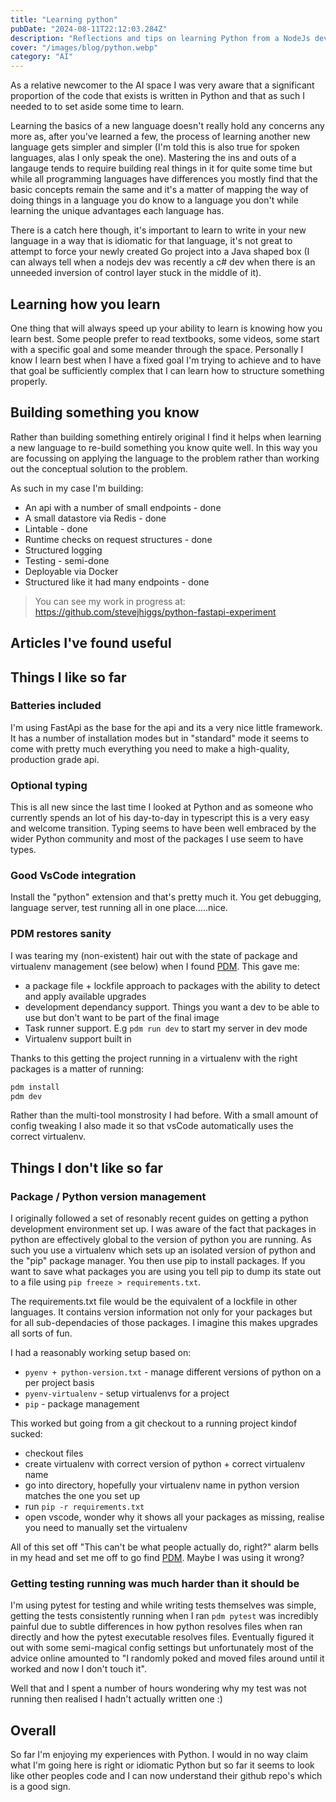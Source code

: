 ```yaml
---
title: "Learning python"
pubDate: "2024-08-11T22:12:03.284Z"
description: "Reflections and tips on learning Python from a NodeJs developer's perspective."
cover: "/images/blog/python.webp"
category: "AI"
---
```


As a relative newcomer to the AI space I was very aware that a significant proportion of the code that exists is written in Python and that as such I needed to to set aside some time to learn.

Learning the basics of a new language doesn't really hold any concerns any more as, after you've learned a few, the process of learning another new language gets simpler and simpler (I'm told this is also true for spoken languages, alas I only speak the one). Mastering the ins and outs of a langauge tends to require building real things in it for quite some time but while all programming languages have differences you mostly find that the basic concepts remain the same and it's a matter of mapping the way of doing things in a language you do know to a language you don't while learning the unique advantages each language has.

There is a catch here though, it's important to learn to write in your new language in a way that is idiomatic for that language, it's not great to attempt to force your newly created Go project into a Java shaped box (I can always tell when a nodejs dev was recently a c# dev when there is an unneeded inversion of control layer stuck in the middle of it).

## Learning how you learn

One thing that will always speed up your ability to learn is knowing how you learn best. Some people prefer to read textbooks, some videos, some start with a specific goal and some meander through the space. Personally I know I learn best when I have a fixed goal I'm trying to achieve and to have that goal be sufficiently complex that I can learn how to structure something properly.

## Building something you know

Rather than building something entirely original I find it helps when learning a new language to re-build something you know quite well. In this way you are focussing on applying the language to the problem rather than working out the conceptual solution to the problem.

As such in my case I'm building:

- An api with a number of small endpoints - done
- A small datastore via Redis - done
- Lintable - done
- Runtime checks on request structures - done
- Structured logging
- Testing - semi-done
- Deployable via Docker
- Structured like it had many endpoints - done

> You can see my work in progress at: https://github.com/stevejhiggs/python-fastapi-experiment

## Articles I've found useful

## Things I like so far

### Batteries included

I'm using FastApi as the base for the api and its a very nice little framework. It has a number of installation modes but in "standard" mode it seems to come with pretty much everything you need to make a high-quality, production grade api.

### Optional typing

This is all new since the last time I looked at Python and as someone who currently spends an lot of his day-to-day in typescript this is a very easy and welcome transition. Typing seems to have been well embraced by the wider Python community and most of the packages I use seem to have types.

### Good VsCode integration

Install the "python" extension and that's pretty much it. You get debugging, language server, test running all in one place.....nice.

### PDM restores sanity

I was tearing my (non-existent) hair out with the state of package and virtualenv management (see below) when I found [PDM](https://pdm-project.org/). This gave me:

- a package file + lockfile approach to packages with the ability to detect and apply available upgrades
- development dependancy support. Things you want a dev to be able to use but don't want to be part of the final image
- Task runner support. E.g `pdm run dev` to start my server in dev mode
- Virtualenv support built in

Thanks to this getting the project running in a virtualenv with the right packages is a matter of running:

```bash
pdm install
pdm dev
```

Rather than the multi-tool monstrosity I had before. With a small amount of config tweaking I also made it so that vsCode automatically uses the correct virtualenv.

## Things I don't like so far

### Package / Python version management

I originally followed a set of resonably recent guides on getting a python development environment set up. I was aware of the fact that packages in python are effectively global to the version of python you are running. As such you use a virtualenv which sets up an isolated version of python and the "pip" package manager. You then use pip to install packages. If you want to save what packages you are using you tell pip to dump its state out to a file using `pip freeze > requirements.txt`.

The requirements.txt file would be the equivalent of a lockfile in other languages. It contains version information not only for your packages but for all sub-dependacies of those packages. I imagine this makes upgrades all sorts of fun.

I had a reasonably working setup based on:

- `pyenv + python-version.txt` - manage different versions of python on a per project basis
- `pyenv-virtualenv` - setup virtualenvs for a project
- `pip` - package management

This worked but going from a git checkout to a running project kindof sucked:

- checkout files
- create virtualenv with correct version of python + correct virtualenv name
- go into directory, hopefully your virtualenv name in python version matches the one you set up
- run `pip -r requirements.txt`
- open vscode, wonder why it shows all your packages as missing, realise you need to manually set the virtualenv

All of this set off "This can't be what people actually do, right?" alarm bells in my head and set me off to go find [PDM](https://pdm-project.org/). Maybe I was using it wrong?

### Getting testing running was much harder than it should be

I'm using pytest for testing and while writing tests themselves was simple, getting the tests consistently running when I ran `pdm pytest` was incredibly painful due to subtle differences in how python resolves files when ran directly and how the pytest executable resolves files. Eventually figured it out with some semi-magical config settings but unfortunately most of the advice online amounted to "I randomly poked and moved files around until it worked and now I don't touch it".

Well that and I spent a number of hours wondering why my test was not running then realised I hadn't actually written one :)

## Overall

So far I'm enjoying my experiences with Python. I would in no way claim what I'm going here is right or idiomatic Python but so far it seems to look like other peoples code and I can now understand their github repo's which is a good sign.